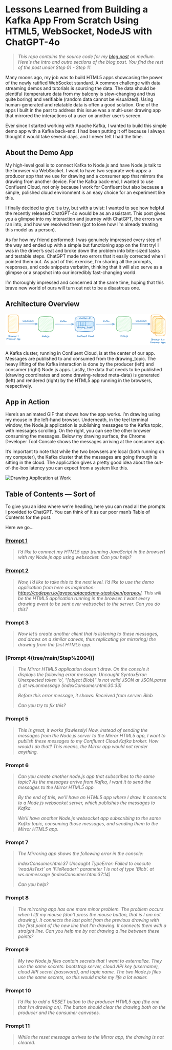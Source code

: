 # Lessons Learned from Building a Kafka App From Scratch Using HTML5, WebSocket, NodeJS with ChatGPT-4o

> _This repo contains the source code for my [blog post](https://medium.com/@peter.moskovits/cc9b45885f99) on medium. Here's the intro and outro sections of the blog post. You find the rest of the post under Step 01 - Step 11._



Many moons ago, my job was to build HTML5 apps showcasing the power of the newly ratified WebSocket standard. A common challenge with data streaming demos and tutorials is sourcing the data. The data should be plentiful (temperature data from my balcony is slow-changing and thus quite boring) and verifiable (random data cannot be visualized). Using human-generated and relatable data is often a good solution. One of the apps I built in the past to address this issue was a multi-user drawing app that mirrored the interactions of a user on another user’s screen.

Ever since I started working with Apache Kafka, I wanted to build this simple demo app with a Kafka back-end. I had been putting it off because I always thought it would take several days, and I never felt I had the time.

## About the Demo App
My high-level goal is to connect Kafka to Node.js and have Node.js talk to the browser via WebSocket. I want to have two separate web apps: a producer app that we use for drawing and a consumer app that mirrors the drawing from another device. For the Kafka back-end, I wanted to use Confluent Cloud, not only because I work for Confluent but also because a simple, polished cloud environment is an easy choice for an experiment like this.

I finally decided to give it a try, but with a twist: I wanted to see how helpful the recently released ChatGPT-4o would be as an assistant. This post gives you a glimpse into my interaction and journey with ChatGPT, the errors we ran into, and how we resolved them (got to love how I’m already treating this model as a person).

As for how my friend performed: I was genuinely impressed every step of the way and ended up with a simple but functioning app on the first try! I was in the driver’s seat and broke down the problem into bite-sized tasks and testable steps. ChatGPT made two errors that it easily corrected when I pointed them out. As part of this exercise, I’m sharing all the prompts, responses, and code snippets verbatim, thinking that it will also serve as a glimpse or a snapshot into our incredibly fast-changing world.

I’m thoroughly impressed and concerned at the same time, hoping that this brave new world of ours will turn out not to be a disastrous one.

## Architecture Overview

![Drawing App Architecture Overview](DrawingAppDiagram1.png)

A Kafka cluster, running in Confluent Cloud, is at the center of our app. Messages are published to and consumed from the drawing_topic. The heavy lifting of the Kafka interaction is done by the producer (left) and consumer (right) Node.js apps. Lastly, the data that needs to be published (drawing coordinates and some drawing-related meta-data) is generated (left) and rendered (right) by the HTML5 app running in the browsers, respectively.

## App in Action
Here’s an animated GIF that shows how the app works. I’m drawing using my mouse in the left-hand browser. Underneath, in the teel terminal window, the Node.js application is publishing messages to the Kafka topic, with messages scrolling. On the right, you can see the other browser consuming the messages. Below my drawing surface, the Chrome Developer Tool Console shows the messages arriving at the consumer app.

It’s important to note that while the two browsers are local (both running on my computer), the Kafka cluster that the messages are going through is sitting in the cloud. The application gives a pretty good idea about the out-of-the-box latency you can expect from a system like this.

![Drawing Application at Work](DrawingApp.gif)

## Table of Contents — Sort of
To give you an idea where we’re heading, here you can read all the prompts I provided to ChatGPT. You can think of it as our poor man’s Table of Contents for the post.

Here we go…

### [Prompt 1](tree/main/Step%2001)

> _I’d like to connect my HTML5 app (running JavaScript in the browser) with my Node.js app using websocket. Can you help?_

### [Prompt 2](tree/main/Step%2002)

> _Now, I’d like to take this to the next level. I’d like to use the demo application from here as inspiration: https://codepen.io/javascriptacademy-stash/pen/porpeoJ. This will be the HTML5 application running in the browser. I want every drawing event to be sent over websocket to the server. Can you do this?_

### [Prompt 3](tree/main/Step%2003)

> _Now let’s create another client that is listening to these messages, and draws on a similar canvas, thus replicating (or mirroring) the drawing from the first HTML5 app._

### [Prompt 4(tree/main/Step%2004)]

> _The Mirror HTML5 application doesn’t draw. On the console it displays the following error message:
Uncaught SyntaxError: Unexpected token ‘o’, “[object Blob]” is not valid JSON at JSON.parse (<anonymous>) at ws.onmessage (indexConsumer.html:30:33)_
> 
> _Before this error message, it shows:_
> _Received from server: Blob_
>
> _Can you try to fix this?_

### Prompt 5

> _This is great, it works flawlessly! Now, instead of sending the messages from the Node.js server to the Mirror HTML5 app, I want to publish these messages to my Confluent Cloud Kafka broker. How would I do that? This means, the Mirror app would not render anything._

### Prompt 6

> _Can you create another node.js app that subscribes to the same topic? As the messages arrive from Kafka, I want it to send the messages to the Mirror HTML5 app._
> 
> _By the end of this, we’ll have an HTML5 app where I draw. It connects to a Node.js websocket server, which publishes the messages to Kafka._ 
> 
> _We’ll have another Node.js websocket app subscribing to the same Kafka topic, consuming those messages, and sending them to the Mirror HTML5 app._

### Prompt 7

> _The Mirroring app shows the following error in the console:_
> 
> _indexConsumer.html:37 Uncaught TypeError: Failed to execute ‘readAsText’ on ‘FileReader’: parameter 1 is not of type ‘Blob’. at ws.onmessage (indexConsumer.html:37:14)_
> 
> _Can you help?_

### Prompt 8

> _The mirroring app has one more minor problem. The problem occurs when I lift my mouse (don’t press the mouse button, that is I am not drawing). It connects the last point from the previous drawing with the first point of the new line that I’m drawing. It connects them with a straight line. Can you help me by not drawing a line between these points?_

### Prompt 9

> _My two Node.js files contain secrets that I want to externalize. They use the same secrets: bootstrap server, cloud API key (username), cloud API secret (password), and topic name. The two Node.js files use the same secrets, so this would make my life a lot easier._

### Prompt 10

> _I’d like to add a RESET button to the producer HTML5 app (the one that I’m drawing on). The button should clear the drawing both on the producer and the consumer canvases._

### Prompt 11

> _While the reset message arrives to the Mirror app, the drawing is not cleared._